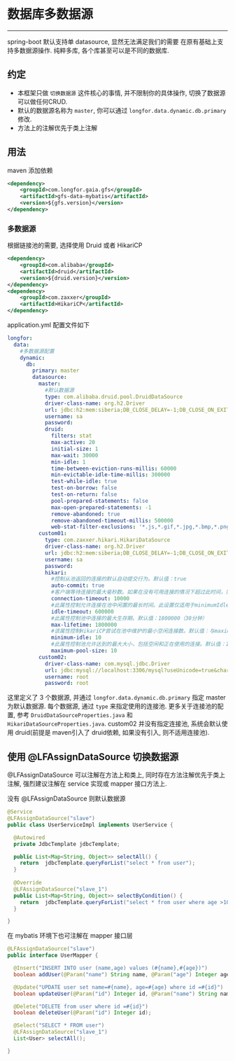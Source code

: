 # 数据库多数据源

---

spring-boot 默认支持单 datasource, 显然无法满足我们的需要
在原有基础上支持多数据源操作. 纯粹多库, 各个库甚至可以是不同的数据库.

## 约定

* 本框架只做 `切换数据源` 这件核心的事情, 并不限制你的具体操作, 切换了数据源可以做任何CRUD.
* 默认的数据源名称为 `master`, 你可以通过 `longfor.data.dynamic.db.primary` 修改.
* 方法上的注解优先于类上注解

## 用法

maven 添加依赖

```xml
<dependency>
    <groupId>com.longfor.gaia.gfs</groupId>
    <artifactId>gfs-data-mybatis</artifactId>
    <version>${gfs.version}</version>
</dependency>
```

### 多数据源

根据链接池的需要, 选择使用 Druid 或者 HikariCP

```xml
<dependency>
    <groupId>com.alibaba</groupId>
    <artifactId>druid</artifactId>
    <version>${druid.version}</version>
</dependency>
<dependency>
    <groupId>com.zaxxer</groupId>
    <artifactId>HikariCP</artifactId>
</dependency>
```

application.yml 配置文件如下

```yml
longfor:
  data:
    #多数据源配置
    dynamic:
      db: 
        primary: master
        datasource:
          master:
            #默认数据源
            type: com.alibaba.druid.pool.DruidDataSource
            driver-class-name: org.h2.Driver
            url: jdbc:h2:mem:siberia;DB_CLOSE_DELAY=-1;DB_CLOSE_ON_EXIT=FALSE
            username: sa
            password:
            druid:
              filters: stat
              max-active: 20
              initial-size: 1
              max-wait: 30000
              min-idle: 1
              time-between-eviction-runs-millis: 60000
              min-evictable-idle-time-millis: 300000
              test-while-idle: true
              test-on-borrow: false
              test-on-return: false
              pool-prepared-statements: false
              max-open-prepared-statements: -1
              remove-abandoned: true
              remove-abandoned-timeout-millis: 500000
              web-stat-filter-exclusions: '*.js,*.gif,*.jpg,*.bmp,*.png,*.css,*.ico,/druid/*,/download/*,/wj/*,/assets/*'
          custom01:
            type: com.zaxxer.hikari.HikariDataSource
            driver-class-name: org.h2.Driver
            url: jdbc:h2:mem:siberia;DB_CLOSE_DELAY=-1;DB_CLOSE_ON_EXIT=FALSE
            username: sa
            password:
            hikari:
              #控制从池返回的连接的默认自动提交行为。默认值：true
              auto-commit: true
              #客户端等待连接的最大毫秒数。如果在没有可用连接的情况下超过此时间，则会抛出SQLException。默认值：30000
              connection-timeout: 10000
              #此属性控制允许连接在池中闲置的最长时间。此设置仅适用于minimumIdle定义为小于maximumPoolSize。默认值：600000（10分钟）
              idle-timeout: 600000
              #此属性控制池中连接的最大生存期。默认值：1800000（30分钟）
              max-lifetime: 1800000
              #该属性控制HikariCP尝试在池中维护的最小空闲连接数。默认值：与maximumPoolSize相同
              minimum-idle: 10
              #此属性控制池允许达到的最大大小，包括空闲和正在使用的连接。默认值：10
              maximum-pool-size: 10
          custom02:
            driver-class-name: com.mysql.jdbc.Driver
            url: jdbc:mysql://localhost:3306/mysql?useUnicode=true&characterEncoding=UTF8
            username: root
            password: root
```

这里定义了 3 个数据源, 并通过 `longfor.data.dynamic.db.primary` 指定 master 为默认数据源.
每个数据源, 通过 `type` 来指定使用的连接池. 
更多关于连接池的配置, 参考 `DruidDataSourceProperties.java` 和 `HikariDataSourceProperties.java`.
custom02 并没有指定连接池, 系统会默认使用 druid(前提是 maven引入了 druid依赖, 如果没有引入, 则不适用连接池).

## 使用 @LFAssignDataSource 切换数据源
@LFAssignDataSource 可以注解在方法上和类上, 同时存在方法注解优先于类上注解, 强烈建议注解在 service 实现或 mapper 接口方法上.

没有 @LFAssignDataSource 则默认数据源

```java
@Service
@LFAssignDataSource("slave")
public class UserServiceImpl implements UserService {

  @Autowired
  private JdbcTemplate jdbcTemplate;

  public List<Map<String, Object>> selectAll() {
    return  jdbcTemplate.queryForList("select * from user");
  }
  
  @Override
  @LFAssignDataSource("slave_1")
  public List<Map<String, Object>> selectByCondition() {
    return  jdbcTemplate.queryForList("select * from user where age >10");
  }

}
```

在 mybatis 环境下也可注解在 mapper 接口层

```java
@LFAssignDataSource("slave")
public interface UserMapper {

  @Insert("INSERT INTO user (name,age) values (#{name},#{age})")
  boolean addUser(@Param("name") String name, @Param("age") Integer age);

  @Update("UPDATE user set name=#{name}, age=#{age} where id =#{id}")
  boolean updateUser(@Param("id") Integer id, @Param("name") String name, @Param("age") Integer age);

  @Delete("DELETE from user where id =#{id}")
  boolean deleteUser(@Param("id") Integer id);

  @Select("SELECT * FROM user")
  @LFAssignDataSource("slave_1")
  List<User> selectAll();

} 
```


